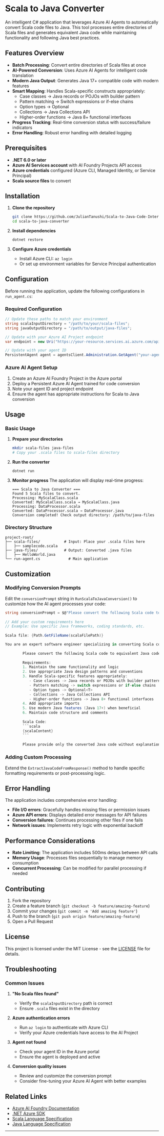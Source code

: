 # Scala to Java Converter

An intelligent C# application that leverages Azure AI Agents to automatically convert Scala code files to Java. This tool processes entire directories of Scala files and generates equivalent Java code while maintaining functionality and following Java best practices.

## Features Overview

- **Batch Processing**: Convert entire directories of Scala files at once
- **AI-Powered Conversion**: Uses Azure AI Agents for intelligent code translation
- **Modern Java Output**: Generates Java 17+ compatible code with modern features
- **Smart Mapping**: Handles Scala-specific constructs appropriately:
  - Case classes → Java records or POJOs with builder pattern
  - Pattern matching → Switch expressions or if-else chains
  - Option types → Optional<T>
  - Collections → Java Collections API
  - Higher-order functions → Java 8+ functional interfaces
- **Progress Tracking**: Real-time conversion status with success/failure indicators
- **Error Handling**: Robust error handling with detailed logging

## Prerequisites

- **.NET 6.0 or later**
- **Azure AI Services account** with AI Foundry Projects API access
- **Azure credentials** configured (Azure CLI, Managed Identity, or Service Principal)
- **Scala source files** to convert

## Installation

1. **Clone the repository**
   ```bash
   git clone https://github.com/JulianTanushi/Scala-to-Java-Code-Interpreter.git
   cd scala-to-java-converter
   ```

2. **Install dependencies**
   ```bash
   dotnet restore
   ```

3. **Configure Azure credentials**
   - Install Azure CLI: `az login`
   - Or set up environment variables for Service Principal authentication

## Configuration

Before running the application, update the following configurations in `run_agent.cs`:

### Required Configuration

```csharp
// Update these paths to match your environment
string scalaInputDirectory = "/path/to/your/scala-files";
string javaOutputDirectory = "/path/to/output/java-files";

// Update with your Azure AI Project endpoint
var endpoint = new Uri("https://your-resource.services.ai.azure.com/api/projects/your-project");

// Update with your agent ID
PersistentAgent agent = agentsClient.Administration.GetAgent("your-agent-id");
```

### Azure AI Agent Setup

1. Create an Azure AI Foundry Project in the Azure portal
2. Deploy a Persistent Azure AI Agent trained for code conversion
3. Note your agent ID and project endpoint
4. Ensure the agent has appropriate instructions for Scala to Java conversion

## Usage

### Basic Usage

1. **Prepare your directories**
   ```bash
   mkdir scala-files java-files
   # Copy your .scala files to scala-files directory
   ```

2. **Run the converter**
   ```bash
   dotnet run
   ```

3. **Monitor progress**
   The application will display real-time progress:
   ```
   === Scala to Java Converter ===
   Found 5 Scala files to convert.
   Processing: MyScalaClass.scala
   Converted: MyScalaClass.scala → MyScalaClass.java
   Processing: DataProcessor.scala
   Converted: DataProcessor.scala → DataProcessor.java
   Conversion completed! Check output directory: /path/to/java-files
   ```

### Directory Structure

```
project-root/
├── scala-files/           # Input: Place your .scala files here
│   ├── samplecode.scala
├── java-files/            # Output: Converted .java files
│   ├── HelloWorld.java
└── run-agent.cs             # Main application
```


## Customization

### Modifying Conversion Prompts

Edit the `conversionPrompt` string in `RunScalaToJavaConversion()` to customize how the AI agent processes your code:

```csharp
string conversionPrompt = $@"Please convert the following Scala code to Java.
    
// Add your custom requirements here
// Example: Use specific Java frameworks, coding standards, etc.
                  
Scala file: {Path.GetFileName(scalaFilePath)}

You are an expert software engineer specializing in converting Scala code to Java.
        
        Please convert the following Scala code to equivalent Java code:
        
        Requirements:
        1. Maintain the same functionality and logic
        2. Use appropriate Java design patterns and conventions
        3. Handle Scala-specific features appropriately:
           - Case classes -> Java records or POJOs with builder pattern
           - Pattern matching -> switch expressions or if-else chains
           - Option types -> Optional<T>
           - Collections -> Java Collections API
           - Higher-order functions -> Java 8+ functional interfaces
        4. Add appropriate imports
        5. Use modern Java features (Java 17+) when beneficial
        6. Maintain code structure and comments
        
        Scala Code:
        ```scala
        {scalaContent}
        ```
        
        Please provide only the converted Java code without explanations.;
```

### Adding Custom Processing

Extend the `ExtractJavaCodeFromResponse()` method to handle specific formatting requirements or post-processing logic.

## Error Handling

The application includes comprehensive error handling:

- **File I/O errors**: Gracefully handles missing files or permission issues
- **Azure API errors**: Displays detailed error messages for API failures
- **Conversion failures**: Continues processing other files if one fails
- **Network issues**: Implements retry logic with exponential backoff

## Performance Considerations

- **Rate Limiting**: The application includes 500ms delays between API calls
- **Memory Usage**: Processes files sequentially to manage memory consumption
- **Concurrent Processing**: Can be modified for parallel processing if needed

## Contributing

1. Fork the repository
2. Create a feature branch (`git checkout -b feature/amazing-feature`)
3. Commit your changes (`git commit -m 'Add amazing feature'`)
4. Push to the branch (`git push origin feature/amazing-feature`)
5. Open a Pull Request

## License

This project is licensed under the MIT License - see the [LICENSE](LICENSE) file for details.

## Troubleshooting

### Common Issues

1. **"No Scala files found"**
   - Verify the `scalaInputDirectory` path is correct
   - Ensure `.scala` files exist in the directory

2. **Azure authentication errors**
   - Run `az login` to authenticate with Azure CLI
   - Verify your Azure credentials have access to the AI Project

3. **Agent not found**
   - Check your agent ID in the Azure portal
   - Ensure the agent is deployed and active

4. **Conversion quality issues**
   - Review and customize the conversion prompt
   - Consider fine-tuning your Azure AI Agent with better examples


## Related Links

- [Azure AI Foundry Documentation](https://docs.microsoft.com/en-us/azure/cognitive-services/)
- [.NET Azure SDK](https://github.com/Azure/azure-sdk-for-net)
- [Scala Language Specification](https://scala-lang.org/files/archive/spec/)
- [Java Language Specification](https://docs.oracle.com/javase/specs/)

---